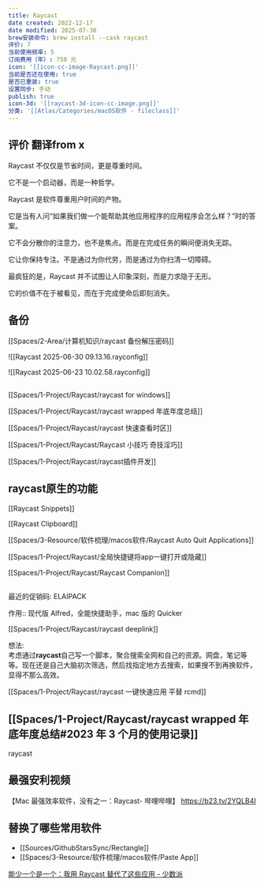 ```yaml
---
title: Raycast
date created: 2022-12-17
date modified: 2025-07-30
brew安装命令: brew install --cask raycast
评价: 7
当前使用频率: 5
订阅费用（年）: 750 元
icon: '[[icon-cc-image-Raycast.png]]'
当前是否还在使用: true
是否已重装: true
设置同步: 手动
publish: true
icon-3d: '[[raycast-3d-icon-cc-image.png]]'
分类: '[[Atlas/Categories/macOS软件 - fileclass]]'
---
```


## 评价 翻译from x

Raycast 不仅仅是节省时间，更是尊重时间。

它不是一个启动器，而是一种哲学。

Raycast 是软件尊重用户时间的产物。

它是当有人问“如果我们做一个能帮助其他应用程序的应用程序会怎么样？”时的答案。

它不会分散你的注意力，也不是焦点。而是在完成任务的瞬间便消失无踪。

它让你保持专注。不是通过为你代劳，而是通过为你扫清一切障碍。

最疯狂的是，Raycast 并不试图让人印象深刻，而是力求隐于无形。

它的价值不在于被看见，而在于完成使命后即刻消失。

## 备份

[[Spaces/2-Area/计算机知识/raycast 备份解压密码]]

![[Raycast 2025-06-30 09.13.16.rayconfig]]

![[Raycast 2025-06-23 10.02.58.rayconfig]]

##

[[Spaces/1-Project/Raycast/raycast for windows]]

[[Spaces/1-Project/Raycast/raycast wrapped 年底年度总结]]

[[Spaces/1-Project/Raycast/raycast 快速查看时区]]

[[Spaces/1-Project/Raycast/Raycast 小技巧 奇技淫巧]]

[[Spaces/1-Project/Raycast/raycast插件开发]]

## raycast原生的功能

[[Raycast Snippets]]

[[Raycast Clipboard]]

[[Spaces/3-Resource/软件梳理/macos软件/Raycast Auto Quit Applications]]

[[Spaces/1-Project/Raycast/全局快捷键将app一键打开或隐藏]]

[[Spaces/1-Project/Raycast/Raycast Companion]]

##

最近的促销码: ELAIPACK

作用:: 现代版 Alfred，全能快捷助手，mac 版的 Quicker

[[Spaces/1-Project/Raycast/raycast deeplink]]

想法:  
考虑通过**raycast**自己写一个脚本，聚合搜索全网和自己的资源。网盘，笔记等等。现在还是自己大脑初次筛选，然后找指定地方去搜索，如果搜不到再换软件，显得不那么高效。

[[Spaces/1-Project/Raycast/raycast 一键快速应用 平替 rcmd]]

## [[Spaces/1-Project/Raycast/raycast wrapped 年底年度总结#2023 年 3 个月的使用记录]]

raycast

## 最强安利视频

【Mac 最强效率软件，没有之一：Raycast- 哔哩哔哩】 https://b23.tv/2YQLB4I

## 替换了哪些常用软件

- [[Sources/GithubStarsSync/Rectangle]]
- [[Spaces/3-Resource/软件梳理/macos软件/Paste App]]

[能少一个是一个：我用 Raycast 替代了这些应用 - 少数派](https://sspai.com/post/72540)

